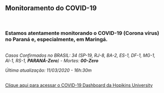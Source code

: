 ﻿---
layout: page-fullwidth
title: ""
#meta_title: "Duvidas? Entre em contato conosco"
subheadline: ""
#teaser: "Entre em contato conosco pelo e-mail #eres2020.uem@gmail.com"
permalink: "/covid/"
header:
   image_fullwidth: banner_eres2020.png
---

<h2>Monitoramento do COVID-19</h2>

<br>

<h3>Estamos atentamente monitorando o COVID-19 (Corona vírus) no Paraná e, especialmente, em Maringá. </h3>

<br><i>Casos Confirmados no BRASIL: 34 (SP-19, RJ-8, BA-2, ES-1, DF-1, MG-1, Al-1, RS-1, <b>PARANÁ-Zero</b>) - Mortes: <b>00-Zero</b> <br>

Última atualização: 11/03/2020 - 16h:30m</i> <br><br>

 <a href="https://gisanddata.maps.arcgis.com/apps/opsdashboard/index.html#/bda7594740fd40299423467b48e9ecf6" target="_blank">Clique aqui para acessar o COVID-19 Dashboard da Hopikins University</a>


<div class="row t30">	
	<img src="{{ site.urlimg }}promocao_apoio_logos.png" alt="" align="center">
</div><!-- /.row -->













